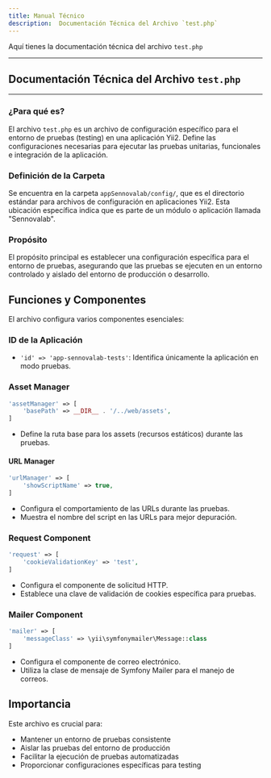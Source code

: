 ```yaml
---
title: Manual Técnico 
description:  Documentación Técnica del Archivo `test.php`
---
```


Aquí tienes la documentación técnica del archivo `test.php`

---

## Documentación Técnica del Archivo `test.php`

---

### ¿Para qué es?
El archivo `test.php` es un archivo de configuración específico para el entorno de pruebas (testing) en una aplicación Yii2. Define las configuraciones necesarias para ejecutar las pruebas unitarias, funcionales e integración de la aplicación.

### Definición de la Carpeta
Se encuentra en la carpeta `appSennovalab/config/`, que es el directorio estándar para archivos de configuración en aplicaciones Yii2. Esta ubicación específica indica que es parte de un módulo o aplicación llamada "Sennovalab".

### Propósito
El propósito principal es establecer una configuración específica para el entorno de pruebas, asegurando que las pruebas se ejecuten en un entorno controlado y aislado del entorno de producción o desarrollo.

## Funciones y Componentes
El archivo configura varios componentes esenciales:

###  **ID de la Aplicación**
   - `'id' => 'app-sennovalab-tests'`: Identifica únicamente la aplicación en modo pruebas.

###  **Asset Manager**
   ```php
   'assetManager' => [
       'basePath' => __DIR__ . '/../web/assets',
   ]
   ```
   - Define la ruta base para los assets (recursos estáticos) durante las pruebas.

####  **URL Manager**
   ```php
   'urlManager' => [
       'showScriptName' => true,
   ]
   ```
   - Configura el comportamiento de las URLs durante las pruebas.
   - Muestra el nombre del script en las URLs para mejor depuración.

###  **Request Component**
   ```php
   'request' => [
       'cookieValidationKey' => 'test',
   ]
   ```
   - Configura el componente de solicitud HTTP.
   - Establece una clave de validación de cookies específica para pruebas.

###  **Mailer Component**
   ```php
   'mailer' => [
       'messageClass' => \yii\symfonymailer\Message::class
   ]
   ```
   - Configura el componente de correo electrónico.
   - Utiliza la clase de mensaje de Symfony Mailer para el manejo de correos.

## Importancia
Este archivo es crucial para:
- Mantener un entorno de pruebas consistente
- Aislar las pruebas del entorno de producción
- Facilitar la ejecución de pruebas automatizadas
- Proporcionar configuraciones específicas para testing